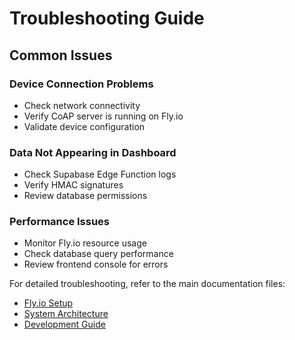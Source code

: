 # Troubleshooting Guide

## Common Issues

### Device Connection Problems
- Check network connectivity
- Verify CoAP server is running on Fly.io
- Validate device configuration

### Data Not Appearing in Dashboard
- Check Supabase Edge Function logs
- Verify HMAC signatures
- Review database permissions

### Performance Issues
- Monitor Fly.io resource usage
- Check database query performance
- Review frontend console for errors

For detailed troubleshooting, refer to the main documentation files:
- [Fly.io Setup](../FLYIO_SETUP.md)
- [System Architecture](../SYSTEM_ARCHITECTURE.md)
- [Development Guide](../DEVELOPMENT_GUIDE.md)